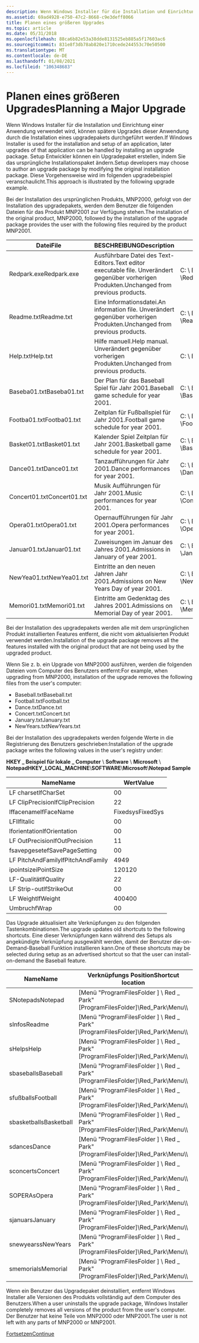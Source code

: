 ```yaml
---
description: Wenn Windows Installer für die Installation und Einrichtung einer Anwendung verwendet wird, können spätere Upgrades dieser Anwendung durch die Installation eines upgradepakets durchgeführt werden.
ms.assetid: 69ad4928-e750-47c2-8668-c9e3deff8066
title: Planen eines größeren Upgrades
ms.topic: article
ms.date: 05/31/2018
ms.openlocfilehash: 88ca6b82e53a38dde8131525eb885a5f17603ac6
ms.sourcegitcommit: 831e8f3db78ab820e1710cede244553c70e50500
ms.translationtype: MT
ms.contentlocale: de-DE
ms.lasthandoff: 01/08/2021
ms.locfileid: "106348683"
---
```

# <a name="planning-a-major-upgrade"></a><span data-ttu-id="0202e-103">Planen eines größeren Upgrades</span><span class="sxs-lookup"><span data-stu-id="0202e-103">Planning a Major Upgrade</span></span>

<span data-ttu-id="0202e-104">Wenn Windows Installer für die Installation und Einrichtung einer Anwendung verwendet wird, können spätere Upgrades dieser Anwendung durch die Installation eines upgradepakets durchgeführt werden.</span><span class="sxs-lookup"><span data-stu-id="0202e-104">If Windows Installer is used for the installation and setup of an application, later upgrades of that application can be handled by installing an upgrade package.</span></span> <span data-ttu-id="0202e-105">Setup Entwickler können ein Upgradepaket erstellen, indem Sie das ursprüngliche Installationspaket ändern.</span><span class="sxs-lookup"><span data-stu-id="0202e-105">Setup developers may choose to author an upgrade package by modifying the original installation package.</span></span> <span data-ttu-id="0202e-106">Diese Vorgehensweise wird im folgenden upgradebeispiel veranschaulicht.</span><span class="sxs-lookup"><span data-stu-id="0202e-106">This approach is illustrated by the following upgrade example.</span></span>

<span data-ttu-id="0202e-107">Bei der Installation des ursprünglichen Produkts, MNP2000, gefolgt von der Installation des upgradepakets, werden dem Benutzer die folgenden Dateien für das Produkt MNP2001 zur Verfügung stehen.</span><span class="sxs-lookup"><span data-stu-id="0202e-107">The installation of the original product, MNP2000, followed by the installation of the upgrade package provides the user with the following files required by the product MNP2001.</span></span>



| <span data-ttu-id="0202e-108">Datei</span><span class="sxs-lookup"><span data-stu-id="0202e-108">File</span></span>          | <span data-ttu-id="0202e-109">BESCHREIBUNG</span><span class="sxs-lookup"><span data-stu-id="0202e-109">Description</span></span>                                                    | <span data-ttu-id="0202e-110">Pfad zur Quelle</span><span class="sxs-lookup"><span data-stu-id="0202e-110">Path to source</span></span>                                    | <span data-ttu-id="0202e-111">Pfad zum Ziel</span><span class="sxs-lookup"><span data-stu-id="0202e-111">Path to target</span></span>                                          |
|---------------|----------------------------------------------------------------|---------------------------------------------------|---------------------------------------------------------|
| <span data-ttu-id="0202e-112">Redpark.exe</span><span class="sxs-lookup"><span data-stu-id="0202e-112">Redpark.exe</span></span>   | <span data-ttu-id="0202e-113">Ausführbare Datei des Text-Editors.</span><span class="sxs-lookup"><span data-stu-id="0202e-113">Text editor executable file.</span></span> <span data-ttu-id="0202e-114">Unverändert gegenüber vorherigen Produkten.</span><span class="sxs-lookup"><span data-stu-id="0202e-114">Unchanged from previous products.</span></span> | <span data-ttu-id="0202e-115">C: \\ Beispiel für \\ Notepad \\Redpark.exe</span><span class="sxs-lookup"><span data-stu-id="0202e-115">C:\\Sample\\Notepad\\Redpark.exe</span></span>                  | <span data-ttu-id="0202e-116">\[Ordner "ProgramFilesFolder \] \\ Red \_ Park \\Redpark.exe"</span><span class="sxs-lookup"><span data-stu-id="0202e-116">\[ProgramFilesFolder\]\\Red\_Park\\Redpark.exe</span></span>          |
| <span data-ttu-id="0202e-117">Readme.txt</span><span class="sxs-lookup"><span data-stu-id="0202e-117">Readme.txt</span></span>    | <span data-ttu-id="0202e-118">Eine Informationsdatei.</span><span class="sxs-lookup"><span data-stu-id="0202e-118">An information file.</span></span> <span data-ttu-id="0202e-119">Unverändert gegenüber vorherigen Produkten.</span><span class="sxs-lookup"><span data-stu-id="0202e-119">Unchanged from previous products.</span></span>         | <span data-ttu-id="0202e-120">C: \\ Beispiel für \\ Notepad \\Readme.txt</span><span class="sxs-lookup"><span data-stu-id="0202e-120">C:\\Sample\\Notepad\\Readme.txt</span></span>                   | <span data-ttu-id="0202e-121">\[Ordner "ProgramFilesFolder \] \\ Red \_ Park \\Readme.txt"</span><span class="sxs-lookup"><span data-stu-id="0202e-121">\[ProgramFilesFolder\]\\Red\_Park\\Readme.txt</span></span>           |
| <span data-ttu-id="0202e-122">Help.txt</span><span class="sxs-lookup"><span data-stu-id="0202e-122">Help.txt</span></span>      | <span data-ttu-id="0202e-123">Hilfe manuell.</span><span class="sxs-lookup"><span data-stu-id="0202e-123">Help manual.</span></span> <span data-ttu-id="0202e-124">Unverändert gegenüber vorherigen Produkten.</span><span class="sxs-lookup"><span data-stu-id="0202e-124">Unchanged from previous products.</span></span>                 | <span data-ttu-id="0202e-125">C: \\ Beispiel für \\ Notepad \\Help.txt</span><span class="sxs-lookup"><span data-stu-id="0202e-125">C:\\Sample\\Notepad\\Help.txt</span></span>                     | <span data-ttu-id="0202e-126">Nicht installiert.</span><span class="sxs-lookup"><span data-stu-id="0202e-126">Not installed.</span></span> <span data-ttu-id="0202e-127">Immer aus Quelle ausführen.</span><span class="sxs-lookup"><span data-stu-id="0202e-127">Always run-from-source.</span></span>                  |
| <span data-ttu-id="0202e-128">Baseba01.txt</span><span class="sxs-lookup"><span data-stu-id="0202e-128">Baseba01.txt</span></span>  | <span data-ttu-id="0202e-129">Der Plan für das Baseball Spiel für Jahr 2001.</span><span class="sxs-lookup"><span data-stu-id="0202e-129">Baseball game schedule for year 2001.</span></span>                          | <span data-ttu-id="0202e-130">C: \\ Beispiel für \\ Notepad- \\ Ereignisse \\Baseba01.txt</span><span class="sxs-lookup"><span data-stu-id="0202e-130">C:\\Sample\\Notepad\\Events\\Baseba01.txt</span></span>         | <span data-ttu-id="0202e-131">\[ProgramFilesFolder \] \\ Red \_ Park \\ Sport \\Baseball.txt</span><span class="sxs-lookup"><span data-stu-id="0202e-131">\[ProgramFilesFolder\]\\Red\_Park\\Sports\\Baseball.txt</span></span> |
| <span data-ttu-id="0202e-132">Footba01.txt</span><span class="sxs-lookup"><span data-stu-id="0202e-132">Footba01.txt</span></span>  | <span data-ttu-id="0202e-133">Zeitplan für Fußballspiel für Jahr 2001.</span><span class="sxs-lookup"><span data-stu-id="0202e-133">Football game schedule for year 2001.</span></span>                          | <span data-ttu-id="0202e-134">C: \\ Beispiel für \\ Notepad- \\ Ereignisse \\Footba01.txt</span><span class="sxs-lookup"><span data-stu-id="0202e-134">C:\\Sample\\Notepad\\Events\\Footba01.txt</span></span>         | <span data-ttu-id="0202e-135">\[ProgramFilesFolder \] \\ Red \_ Park \\ Sport \\Football.txt</span><span class="sxs-lookup"><span data-stu-id="0202e-135">\[ProgramFilesFolder\]\\Red\_Park\\Sports\\Football.txt</span></span> |
| <span data-ttu-id="0202e-136">Basket01.txt</span><span class="sxs-lookup"><span data-stu-id="0202e-136">Basket01.txt</span></span>  | <span data-ttu-id="0202e-137">Kalender Spiel Zeitplan für Jahr 2001.</span><span class="sxs-lookup"><span data-stu-id="0202e-137">Basketball game schedule for year 2001.</span></span>                        | <span data-ttu-id="0202e-138">C: \\ Beispiel für \\ Notepad- \\ Ereignisse \\Basket01.txt</span><span class="sxs-lookup"><span data-stu-id="0202e-138">C:\\Sample\\Notepad\\Events\\Basket01.txt</span></span>         | <span data-ttu-id="0202e-139">\[ProgramFilesFolder \] \\ Red \_ Park \\ Sport \\Basket01.txt</span><span class="sxs-lookup"><span data-stu-id="0202e-139">\[ProgramFilesFolder\]\\Red\_Park\\Sports\\Basket01.txt</span></span> |
| <span data-ttu-id="0202e-140">Dance01.txt</span><span class="sxs-lookup"><span data-stu-id="0202e-140">Dance01.txt</span></span>   | <span data-ttu-id="0202e-141">Tanzaufführungen für Jahr 2001.</span><span class="sxs-lookup"><span data-stu-id="0202e-141">Dance performances for year 2001.</span></span>                              | <span data-ttu-id="0202e-142">C: \\ Beispiel für \\ Notepad- \\ Ereignisse \\Dance01.txt</span><span class="sxs-lookup"><span data-stu-id="0202e-142">C:\\Sample\\Notepad\\Events\\Dance01.txt</span></span>          | <span data-ttu-id="0202e-143">\[ProgramFilesFolder \] \\ Red \_ Park \\ Arts \\Dance.txt</span><span class="sxs-lookup"><span data-stu-id="0202e-143">\[ProgramFilesFolder\]\\Red\_Park\\Arts\\Dance.txt</span></span>      |
| <span data-ttu-id="0202e-144">Concert01.txt</span><span class="sxs-lookup"><span data-stu-id="0202e-144">Concert01.txt</span></span> | <span data-ttu-id="0202e-145">Musik Aufführungen für Jahr 2001.</span><span class="sxs-lookup"><span data-stu-id="0202e-145">Music performances for year 2001.</span></span>                              | <span data-ttu-id="0202e-146">C: \\ Beispiel für \\ Notepad- \\ Ereignisse \\Concer01.txt</span><span class="sxs-lookup"><span data-stu-id="0202e-146">C:\\Sample\\Notepad\\Events\\Concer01.txt</span></span>         | <span data-ttu-id="0202e-147">\[ProgramFilesFolder \] \\ Red \_ Park \\ Arts \\Concert.txt</span><span class="sxs-lookup"><span data-stu-id="0202e-147">\[ProgramFilesFolder\]\\Red\_Park\\Arts\\Concert.txt</span></span>    |
| <span data-ttu-id="0202e-148">Opera01.txt</span><span class="sxs-lookup"><span data-stu-id="0202e-148">Opera01.txt</span></span>   | <span data-ttu-id="0202e-149">Opernaufführungen für Jahr 2001.</span><span class="sxs-lookup"><span data-stu-id="0202e-149">Opera performances for year 2001.</span></span>                              | <span data-ttu-id="0202e-150">C: \\ Beispiel für \\ Notepad- \\ Ereignisse \\Opera01.txt</span><span class="sxs-lookup"><span data-stu-id="0202e-150">C:\\Sample\\Notepad\\Events\\Opera01.txt</span></span>          | <span data-ttu-id="0202e-151">\[ProgramFilesFolder \] \\ Red \_ Park \\ Arts \\Opera01.txt</span><span class="sxs-lookup"><span data-stu-id="0202e-151">\[ProgramFilesFolder\]\\Red\_Park\\Arts\\Opera01.txt</span></span>    |
| <span data-ttu-id="0202e-152">Januar01.txt</span><span class="sxs-lookup"><span data-stu-id="0202e-152">Januar01.txt</span></span>  | <span data-ttu-id="0202e-153">Zuweisungen im Januar des Jahres 2001.</span><span class="sxs-lookup"><span data-stu-id="0202e-153">Admissions in January of year 2001.</span></span>                            | <span data-ttu-id="0202e-154">C: \\ Beispiel für \\ Notepad- \\ Gate \\Januar01.txt</span><span class="sxs-lookup"><span data-stu-id="0202e-154">C:\\Sample\\Notepad\\Gate\\Januar01.txt</span></span>           | <span data-ttu-id="0202e-155">\[ProgramFilesFolder \] \\ rotes \_ Park \\ Gate \\January.txt</span><span class="sxs-lookup"><span data-stu-id="0202e-155">\[ProgramFilesFolder\]\\Red\_Park\\Gate\\January.txt</span></span>    |
| <span data-ttu-id="0202e-156">NewYea01.txt</span><span class="sxs-lookup"><span data-stu-id="0202e-156">NewYea01.txt</span></span>  | <span data-ttu-id="0202e-157">Eintritte an den neuen Jahren Jahr 2001.</span><span class="sxs-lookup"><span data-stu-id="0202e-157">Admissions on New Years Day of year 2001.</span></span>                      | <span data-ttu-id="0202e-158">C: \\ Beispiel für \\ Notepad \\ Gate \\ Holidays \\NewYea01.txt</span><span class="sxs-lookup"><span data-stu-id="0202e-158">C:\\Sample\\Notepad\\Gate\\Holidays\\NewYea01.txt</span></span> | <span data-ttu-id="0202e-159">\[ProgramFilesFolder \] \\ rotes \_ Park \\ Gate \\NewYears.txt</span><span class="sxs-lookup"><span data-stu-id="0202e-159">\[ProgramFilesFolder\]\\Red\_Park\\Gate\\NewYears.txt</span></span>   |
| <span data-ttu-id="0202e-160">Memori01.txt</span><span class="sxs-lookup"><span data-stu-id="0202e-160">Memori01.txt</span></span>  | <span data-ttu-id="0202e-161">Eintritte am Gedenktag des Jahres 2001.</span><span class="sxs-lookup"><span data-stu-id="0202e-161">Admissions on Memorial Day of year 2001.</span></span>                       | <span data-ttu-id="0202e-162">C: \\ Beispiel für \\ Notepad \\ Gate \\ Holidays \\Memori01.txt</span><span class="sxs-lookup"><span data-stu-id="0202e-162">C:\\Sample\\Notepad\\Gate\\Holidays\\Memori01.txt</span></span> | <span data-ttu-id="0202e-163">\[ProgramFilesFolder \] \\ rotes \_ Park \\ Gate \\Memori01.txt</span><span class="sxs-lookup"><span data-stu-id="0202e-163">\[ProgramFilesFolder\]\\Red\_Park\\Gate\\Memori01.txt</span></span>   |



 

<span data-ttu-id="0202e-164">Bei der Installation des upgradepakets werden alle mit dem ursprünglichen Produkt installierten Features entfernt, die nicht vom aktualisierten Produkt verwendet werden.</span><span class="sxs-lookup"><span data-stu-id="0202e-164">Installation of the upgrade package removes all the features installed with the original product that are not being used by the upgraded product.</span></span>

<span data-ttu-id="0202e-165">Wenn Sie z. b. ein Upgrade von MNP2000 ausführen, werden die folgenden Dateien vom Computer des Benutzers entfernt:</span><span class="sxs-lookup"><span data-stu-id="0202e-165">For example, when upgrading from MNP2000, installation of the upgrade removes the following files from the user's computer:</span></span>

-   <span data-ttu-id="0202e-166">Baseball.txt</span><span class="sxs-lookup"><span data-stu-id="0202e-166">Baseball.txt</span></span>
-   <span data-ttu-id="0202e-167">Football.txt</span><span class="sxs-lookup"><span data-stu-id="0202e-167">Football.txt</span></span>
-   <span data-ttu-id="0202e-168">Dance.txt</span><span class="sxs-lookup"><span data-stu-id="0202e-168">Dance.txt</span></span>
-   <span data-ttu-id="0202e-169">Concert.txt</span><span class="sxs-lookup"><span data-stu-id="0202e-169">Concert.txt</span></span>
-   <span data-ttu-id="0202e-170">January.txt</span><span class="sxs-lookup"><span data-stu-id="0202e-170">January.txt</span></span>
-   <span data-ttu-id="0202e-171">NewYears.txt</span><span class="sxs-lookup"><span data-stu-id="0202e-171">NewYears.txt</span></span>

<span data-ttu-id="0202e-172">Bei der Installation des upgradepakets werden folgende Werte in die Registrierung des Benutzers geschrieben:</span><span class="sxs-lookup"><span data-stu-id="0202e-172">Installation of the upgrade package writes the following values in the user's registry under:</span></span>

<span data-ttu-id="0202e-173">**HKEY \_ Beispiel für lokale \_ Computer** \\ **Software** \\ **Microsoft** \\ **Notepad**</span><span class="sxs-lookup"><span data-stu-id="0202e-173">**HKEY\_LOCAL\_MACHINE**\\**SOFTWARE**\\**Microsoft**\\**Notepad Sample**</span></span>



| <span data-ttu-id="0202e-174">Name</span><span class="sxs-lookup"><span data-stu-id="0202e-174">Name</span></span>             | <span data-ttu-id="0202e-175">Wert</span><span class="sxs-lookup"><span data-stu-id="0202e-175">Value</span></span>    |
|------------------|----------|
| <span data-ttu-id="0202e-176">LF charset</span><span class="sxs-lookup"><span data-stu-id="0202e-176">lfCharSet</span></span>        | <span data-ttu-id="0202e-177">0</span><span class="sxs-lookup"><span data-stu-id="0202e-177">0</span></span>        |
| <span data-ttu-id="0202e-178">LF ClipPrecision</span><span class="sxs-lookup"><span data-stu-id="0202e-178">lfClipPrecision</span></span>  | <span data-ttu-id="0202e-179">2</span><span class="sxs-lookup"><span data-stu-id="0202e-179">2</span></span>        |
| <span data-ttu-id="0202e-180">lffacename</span><span class="sxs-lookup"><span data-stu-id="0202e-180">lfFaceName</span></span>       | <span data-ttu-id="0202e-181">Fixedsys</span><span class="sxs-lookup"><span data-stu-id="0202e-181">FixedSys</span></span> |
| <span data-ttu-id="0202e-182">LFI</span><span class="sxs-lookup"><span data-stu-id="0202e-182">lfItalic</span></span>         | <span data-ttu-id="0202e-183">0</span><span class="sxs-lookup"><span data-stu-id="0202e-183">0</span></span>        |
| <span data-ttu-id="0202e-184">lforientation</span><span class="sxs-lookup"><span data-stu-id="0202e-184">lfOrientation</span></span>    | <span data-ttu-id="0202e-185">0</span><span class="sxs-lookup"><span data-stu-id="0202e-185">0</span></span>        |
| <span data-ttu-id="0202e-186">LF OutPrecision</span><span class="sxs-lookup"><span data-stu-id="0202e-186">lfOutPrecision</span></span>   | <span data-ttu-id="0202e-187">1</span><span class="sxs-lookup"><span data-stu-id="0202e-187">1</span></span>        |
| <span data-ttu-id="0202e-188">fsavepgesete</span><span class="sxs-lookup"><span data-stu-id="0202e-188">fSavePageSetting</span></span> | <span data-ttu-id="0202e-189">0</span><span class="sxs-lookup"><span data-stu-id="0202e-189">0</span></span>        |
| <span data-ttu-id="0202e-190">LF PitchAndFamily</span><span class="sxs-lookup"><span data-stu-id="0202e-190">lfPitchAndFamily</span></span> | <span data-ttu-id="0202e-191">49</span><span class="sxs-lookup"><span data-stu-id="0202e-191">49</span></span>       |
| <span data-ttu-id="0202e-192">ipointsize</span><span class="sxs-lookup"><span data-stu-id="0202e-192">iPointSize</span></span>       | <span data-ttu-id="0202e-193">120</span><span class="sxs-lookup"><span data-stu-id="0202e-193">120</span></span>      |
| <span data-ttu-id="0202e-194">LF-Qualität</span><span class="sxs-lookup"><span data-stu-id="0202e-194">lfQuality</span></span>        | <span data-ttu-id="0202e-195">2</span><span class="sxs-lookup"><span data-stu-id="0202e-195">2</span></span>        |
| <span data-ttu-id="0202e-196">LF Strip-out</span><span class="sxs-lookup"><span data-stu-id="0202e-196">lfStrikeOut</span></span>      | <span data-ttu-id="0202e-197">0</span><span class="sxs-lookup"><span data-stu-id="0202e-197">0</span></span>        |
| <span data-ttu-id="0202e-198">LF Weight</span><span class="sxs-lookup"><span data-stu-id="0202e-198">lfWeight</span></span>         | <span data-ttu-id="0202e-199">400</span><span class="sxs-lookup"><span data-stu-id="0202e-199">400</span></span>      |
| <span data-ttu-id="0202e-200">Umbruch</span><span class="sxs-lookup"><span data-stu-id="0202e-200">fWrap</span></span>            | <span data-ttu-id="0202e-201">0</span><span class="sxs-lookup"><span data-stu-id="0202e-201">0</span></span>        |



 

<span data-ttu-id="0202e-202">Das Upgrade aktualisiert alte Verknüpfungen zu den folgenden Tastenkombinationen.</span><span class="sxs-lookup"><span data-stu-id="0202e-202">The upgrade updates old shortcuts to the following shortcuts.</span></span> <span data-ttu-id="0202e-203">Eine dieser Verknüpfungen kann während des Setups als angekündigte Verknüpfung ausgewählt werden, damit der Benutzer die-on-Demand-Baseball Funktion installieren kann.</span><span class="sxs-lookup"><span data-stu-id="0202e-203">One of these shortcuts may be selected during setup as an advertised shortcut so that the user can install-on-demand the Baseball feature.</span></span>



| <span data-ttu-id="0202e-204">Name</span><span class="sxs-lookup"><span data-stu-id="0202e-204">Name</span></span>        | <span data-ttu-id="0202e-205">Verknüpfungs Position</span><span class="sxs-lookup"><span data-stu-id="0202e-205">Shortcut location</span></span>                         | <span data-ttu-id="0202e-206">Verknüpfungs Ziel</span><span class="sxs-lookup"><span data-stu-id="0202e-206">Shortcut target</span></span>                                           |
|-------------|-------------------------------------------|-----------------------------------------------------------|
| <span data-ttu-id="0202e-207">SNotepad</span><span class="sxs-lookup"><span data-stu-id="0202e-207">sNotepad</span></span>    | <span data-ttu-id="0202e-208">\[Menü "ProgramFilesFolder \] \\ Red \_ Park" </span><span class="sxs-lookup"><span data-stu-id="0202e-208">\[ProgramFilesFolder\]\\Red\_Park\\Menu</span></span>\\\\ | <span data-ttu-id="0202e-209">\[Ordner "ProgramFilesFolder \] \\ Red \_ Park \\Redpark.exe"</span><span class="sxs-lookup"><span data-stu-id="0202e-209">\[ProgramFilesFolder\]\\Red\_Park\\Redpark.exe</span></span>            |
| <span data-ttu-id="0202e-210">sInfo</span><span class="sxs-lookup"><span data-stu-id="0202e-210">sReadme</span></span>     | <span data-ttu-id="0202e-211">\[Menü "ProgramFilesFolder \] \\ Red \_ Park" </span><span class="sxs-lookup"><span data-stu-id="0202e-211">\[ProgramFilesFolder\]\\Red\_Park\\Menu</span></span>\\\\ | <span data-ttu-id="0202e-212">\[Ordner "ProgramFilesFolder \] \\ Red \_ Park \\Readme.txt"</span><span class="sxs-lookup"><span data-stu-id="0202e-212">\[ProgramFilesFolder\]\\Red\_Park\\Readme.txt</span></span>             |
| <span data-ttu-id="0202e-213">sHelp</span><span class="sxs-lookup"><span data-stu-id="0202e-213">sHelp</span></span>       | <span data-ttu-id="0202e-214">\[Menü "ProgramFilesFolder \] \\ Red \_ Park" </span><span class="sxs-lookup"><span data-stu-id="0202e-214">\[ProgramFilesFolder\]\\Red\_Park\\Menu</span></span>\\\\ | <span data-ttu-id="0202e-215">\[Editor für ProgramFilesFolder- \] \\ Beispiel \\ \\Help.txt</span><span class="sxs-lookup"><span data-stu-id="0202e-215">\[ProgramFilesFolder\]\\Sample\\Notepad\\Help.txt</span></span>         |
| <span data-ttu-id="0202e-216">sbaseball</span><span class="sxs-lookup"><span data-stu-id="0202e-216">sBaseball</span></span>   | <span data-ttu-id="0202e-217">\[Menü "ProgramFilesFolder \] \\ Red \_ Park" </span><span class="sxs-lookup"><span data-stu-id="0202e-217">\[ProgramFilesFolder\]\\Red\_Park\\Menu</span></span>\\\\ | <span data-ttu-id="0202e-218">\[ProgramFilesFolder \] \\ Red \_ Park \\ Sport \\Baseba01.txt</span><span class="sxs-lookup"><span data-stu-id="0202e-218">\[ProgramFilesFolder\]\\Red\_Park\\Sports\\Baseba01.txt</span></span>   |
| <span data-ttu-id="0202e-219">sfußball</span><span class="sxs-lookup"><span data-stu-id="0202e-219">sFootball</span></span>   | <span data-ttu-id="0202e-220">\[Menü "ProgramFilesFolder \] \\ Red \_ Park" </span><span class="sxs-lookup"><span data-stu-id="0202e-220">\[ProgramFilesFolder\]\\Red\_Park\\Menu</span></span>\\\\ | <span data-ttu-id="0202e-221">\[ProgramFilesFolder \] \\ Red \_ Park \\ Sport \\Footba01.txt</span><span class="sxs-lookup"><span data-stu-id="0202e-221">\[ProgramFilesFolder\]\\Red\_Park\\Sports\\Footba01.txt</span></span>   |
| <span data-ttu-id="0202e-222">sbasketball</span><span class="sxs-lookup"><span data-stu-id="0202e-222">sBasketball</span></span> | <span data-ttu-id="0202e-223">\[Menü "ProgramFilesFolder \] \\ Red \_ Park" </span><span class="sxs-lookup"><span data-stu-id="0202e-223">\[ProgramFilesFolder\]\\Red\_Park\\Menu</span></span>\\\\ | <span data-ttu-id="0202e-224">\[ProgramFilesFolder \] \\ Red \_ Park \\ Sport \\Basketba01.txt</span><span class="sxs-lookup"><span data-stu-id="0202e-224">\[ProgramFilesFolder\]\\Red\_Park\\Sports\\Basketba01.txt</span></span> |
| <span data-ttu-id="0202e-225">sdance</span><span class="sxs-lookup"><span data-stu-id="0202e-225">sDance</span></span>      | <span data-ttu-id="0202e-226">\[Menü "ProgramFilesFolder \] \\ Red \_ Park" </span><span class="sxs-lookup"><span data-stu-id="0202e-226">\[ProgramFilesFolder\]\\Red\_Park\\Menu</span></span>\\\\ | <span data-ttu-id="0202e-227">\[ProgramFilesFolder \] \\ Red \_ Park \\ Arts \\Dance01.txt</span><span class="sxs-lookup"><span data-stu-id="0202e-227">\[ProgramFilesFolder\]\\Red\_Park\\Arts\\Dance01.txt</span></span>      |
| <span data-ttu-id="0202e-228">sconcert</span><span class="sxs-lookup"><span data-stu-id="0202e-228">sConcert</span></span>    | <span data-ttu-id="0202e-229">\[Menü "ProgramFilesFolder \] \\ Red \_ Park" </span><span class="sxs-lookup"><span data-stu-id="0202e-229">\[ProgramFilesFolder\]\\Red\_Park\\Menu</span></span>\\\\ | <span data-ttu-id="0202e-230">\[ProgramFilesFolder \] \\ Red \_ Park \\ Arts \\Concer01.txt</span><span class="sxs-lookup"><span data-stu-id="0202e-230">\[ProgramFilesFolder\]\\Red\_Park\\Arts\\Concer01.txt</span></span>     |
| <span data-ttu-id="0202e-231">SOPERA</span><span class="sxs-lookup"><span data-stu-id="0202e-231">sOpera</span></span>      | <span data-ttu-id="0202e-232">\[Menü "ProgramFilesFolder \] \\ Red \_ Park" </span><span class="sxs-lookup"><span data-stu-id="0202e-232">\[ProgramFilesFolder\]\\Red\_Park\\Menu</span></span>\\\\ | <span data-ttu-id="0202e-233">\[ProgramFilesFolder \] \\ Red \_ Park \\ Arts \\Opera01.txt</span><span class="sxs-lookup"><span data-stu-id="0202e-233">\[ProgramFilesFolder\]\\Red\_Park\\Arts\\Opera01.txt</span></span>      |
| <span data-ttu-id="0202e-234">sjanuar</span><span class="sxs-lookup"><span data-stu-id="0202e-234">sJanuary</span></span>    | <span data-ttu-id="0202e-235">\[Menü "ProgramFilesFolder \] \\ Red \_ Park" </span><span class="sxs-lookup"><span data-stu-id="0202e-235">\[ProgramFilesFolder\]\\Red\_Park\\Menu</span></span>\\\\ | <span data-ttu-id="0202e-236">\[ProgramFilesFolder \] \\ rotes \_ Park \\ Gate \\Januar01.txt</span><span class="sxs-lookup"><span data-stu-id="0202e-236">\[ProgramFilesFolder\]\\Red\_Park\\Gate\\Januar01.txt</span></span>     |
| <span data-ttu-id="0202e-237">snewyears</span><span class="sxs-lookup"><span data-stu-id="0202e-237">sNewYears</span></span>   | <span data-ttu-id="0202e-238">\[Menü "ProgramFilesFolder \] \\ Red \_ Park" </span><span class="sxs-lookup"><span data-stu-id="0202e-238">\[ProgramFilesFolder\]\\Red\_Park\\Menu</span></span>\\\\ | <span data-ttu-id="0202e-239">\[ProgramFilesFolder \] \\ rotes \_ Park \\ Gate \\NewYea01.txt</span><span class="sxs-lookup"><span data-stu-id="0202e-239">\[ProgramFilesFolder\]\\Red\_Park\\Gate\\NewYea01.txt</span></span>     |
| <span data-ttu-id="0202e-240">smemorial</span><span class="sxs-lookup"><span data-stu-id="0202e-240">sMemorial</span></span>   | <span data-ttu-id="0202e-241">\[Menü "ProgramFilesFolder \] \\ Red \_ Park" </span><span class="sxs-lookup"><span data-stu-id="0202e-241">\[ProgramFilesFolder\]\\Red\_Park\\Menu</span></span>\\\\ | <span data-ttu-id="0202e-242">\[ProgramFilesFolder \] \\ rotes \_ Park \\ Gate \\Memori01.txt</span><span class="sxs-lookup"><span data-stu-id="0202e-242">\[ProgramFilesFolder\]\\Red\_Park\\Gate\\Memori01.txt</span></span>     |



 

<span data-ttu-id="0202e-243">Wenn ein Benutzer das Upgradepaket deinstalliert, entfernt Windows Installer alle Versionen des Produkts vollständig auf dem Computer des Benutzers.</span><span class="sxs-lookup"><span data-stu-id="0202e-243">When a user uninstalls the upgrade package, Windows Installer completely removes all versions of the product from the user's computer.</span></span> <span data-ttu-id="0202e-244">Der Benutzer hat keine Teile von MNP2000 oder MNP2001.</span><span class="sxs-lookup"><span data-stu-id="0202e-244">The user is not left with any parts of MNP2000 or MNP2001.</span></span>

[<span data-ttu-id="0202e-245">Fortsetzen</span><span class="sxs-lookup"><span data-stu-id="0202e-245">Continue</span></span>](importing-original-installation-database.md)

 

 




